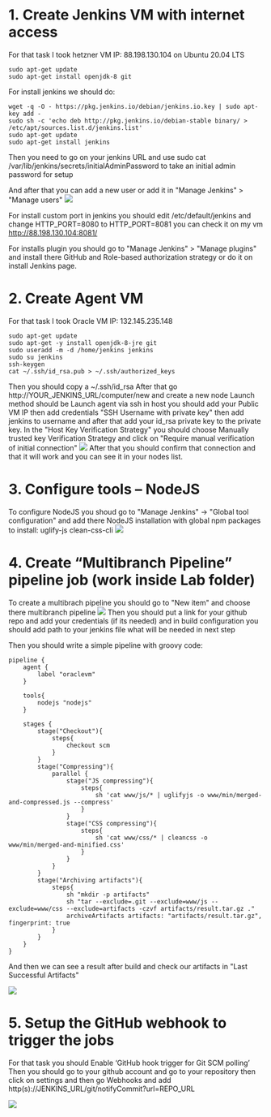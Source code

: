 <h1>1. Create Jenkins VM with internet access</h1>

For that task I took hetzner VM IP: 88.198.130.104 on Ubuntu 20.04 LTS

```
sudo apt-get update
sudo apt-get install openjdk-8 git
```

For install jenkins we should do:

```
wget -q -O - https://pkg.jenkins.io/debian/jenkins.io.key | sudo apt-key add -
sudo sh -c 'echo deb http://pkg.jenkins.io/debian-stable binary/ > /etc/apt/sources.list.d/jenkins.list'
sudo apt-get update
sudo apt-get install jenkins
```

Then you need to go on your jenkins URL and use sudo cat /var/lib/jenkins/secrets/initialAdminPassword to take an initial admin password for setup

And after that you can add a new user or add it in "Manage Jenkins" > "Manage users"
<img src="https://github.com/ScarMuffin/material-design-template/blob/master/Week2_CI-CD_tools/Screenshot%202021-10-16%20at%2018.39.16.png" border="0"/></a>

For install custom port in jenkins you should edit /etc/default/jenkins and change HTTP_PORT=8080 to HTTP_PORT=8081 you can check it on my vm http://88.198.130.104:8081/


For installs plugin you should go to "Manage Jenkins" > "Manage plugins" and install there GitHub and Role-based authorization strategy or do it on install Jenkins page.

<h1>2. Create Agent VM</h1>

For that task I took Oracle VM IP: 132.145.235.148

```
sudo apt-get update
sudo apt-get -y install openjdk-8-jre git
sudo useradd -m -d /home/jenkins jenkins
sudo su jenkins
ssh-keygen
cat ~/.ssh/id_rsa.pub > ~/.ssh/authorized_keys
```
Then you should copy a ~/.ssh/id_rsa
After that go http://YOUR_JENKINS_URL/computer/new and create a new node Launch method should be Launch agent via ssh in host you should add your Public VM IP then add credentials "SSH Username with private key" then add jenkins to username and after that add your id_rsa private key to the private key.
In the "Host Key Verification Strategy" you should choose Manually trusted key Verification Strategy and click on "Require manual verification of initial connection"
<img src="https://github.com/ScarMuffin/material-design-template/blob/master/Week2_CI-CD_tools/Screenshot%202021-10-18%20at%2000.13.16.png" border="0"/></a>
After that you should confirm that connection and that it will work and you can see it in your nodes list.

<h1>3. Configure tools – NodeJS</h1>

To configure NodeJS you shoud go to "Manage Jenkins" -> "Global tool configuration" and add there NodeJS installation with global npm packages to install: uglify-js clean-css-cli
<img src="https://github.com/ScarMuffin/material-design-template/blob/master/Week2_CI-CD_tools/Screenshot%202021-10-18%20at%2000.31.05.png" border="0"/></a>

<h1>4. Create “Multibranch Pipeline” pipeline job (work inside Lab folder)</h1>

To create a multibrach pipeline you should go to "New item" and choose there multibranch pipeline
<img src="https://github.com/ScarMuffin/material-design-template/blob/master/Week2_CI-CD_tools/Screenshot%202021-10-17%20at%2020.00.56.png" border="0"/></a>
Then you should put a link for your github repo and add your credentials (if its needed) and in build configuration you should add path to your jenkins file what will be needed in next step

Then you should write a simple pipeline with groovy code:
```
pipeline {
    agent {
        label "oraclevm"
    }

    tools{
        nodejs "nodejs"
    }

    stages {
        stage("Checkout"){
            steps{
                checkout scm
            }
        }
        stage("Compressing"){
            parallel {
                stage("JS compressing"){
                    steps{
                        sh 'cat www/js/* | uglifyjs -o www/min/merged-and-compressed.js --compress'
                    }
                }
                stage("CSS compressing"){
                    steps{
                        sh 'cat www/css/* | cleancss -o www/min/merged-and-minified.css'
                    }
                }
            }
        }
        stage("Archiving artifacts"){
            steps{
                sh "mkdir -p artifacts"
                sh "tar --exclude=.git --exclude=www/js --exclude=www/css --exclude=artifacts -czvf artifacts/result.tar.gz ."
                archiveArtifacts artifacts: "artifacts/result.tar.gz", fingerprint: true
            }
        }
    }
}
```
And then we can see a result after build and check our artifacts in "Last Successful Artifacts"

<img src="https://github.com/ScarMuffin/material-design-template/blob/master/Week2_CI-CD_tools/Screenshot%202021-10-18%20at%2000.41.34.png" border="0"/></a>

<h1>5. Setup the GitHub webhook to trigger the jobs</h1>

For that task you should Enable ‘GitHub hook trigger for Git SCM polling’
Then you should go to your github account and go to your repository then click on settings and then go Webhooks and add http(s)://JENKINS_URL/git/notifyCommit?url=REPO_URL 

<img src="https://github.com/ScarMuffin/material-design-template/blob/master/Week2_CI-CD_tools/Screenshot%202021-10-18%20at%2000.51.04.png" border="0"/></a>


